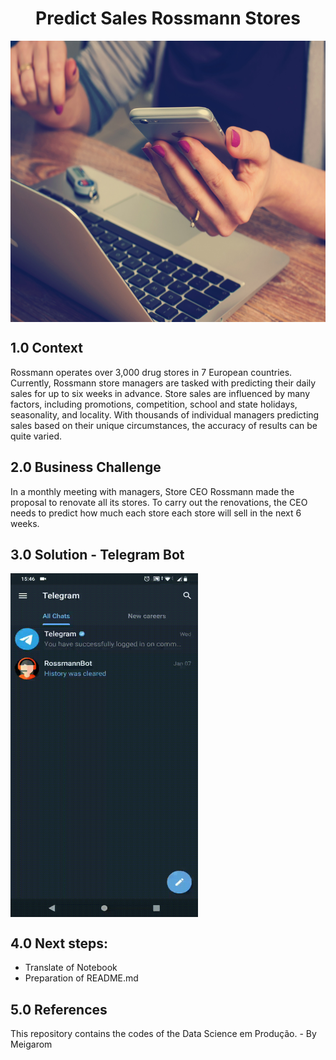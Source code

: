 <h1 align="center"> Predict Sales Rossmann Stores </h1> 

<img align="center"  height="450" width="1000" src="https://github.com/brunalimap/DataScience_em_Producao/blob/main/img/img01.jpg" >

## 1.0 Context

<p> Rossmann operates over 3,000 drug stores in 7 European countries. Currently, Rossmann store managers are tasked with predicting their daily sales for up to six weeks in advance. Store sales are influenced by many factors, including promotions, competition, school and state holidays, seasonality, and locality. With thousands of individual managers predicting sales based on their unique circumstances, the accuracy of results can be quite varied. </p>

## 2.0 Business Challenge

<p> In a monthly meeting with managers, Store CEO Rossmann made the proposal to renovate all its stores. To carry out the renovations, the CEO needs to predict how much each store each store will sell in the next 6 weeks. </p>



## 3.0 Solution - Telegram Bot

<img align="center" height="550" width="300" src="https://github.com/brunalimap/DataScience_em_Producao/blob/main/img/rossmann_video.gif">

## 4.0 Next steps:

- Translate of Notebook
- Preparation of README.md


## 5.0  References
This repository contains the codes of the Data Science em Produção. - By Meigarom

